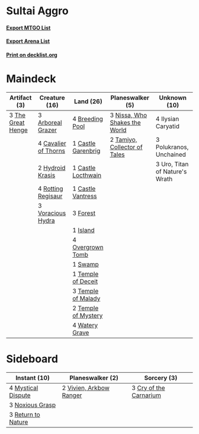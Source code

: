 # Sultai Aggro

#### [Export MTGO List](../collection/Sultai%20Aggro/Sultai%20Aggro.txt)
#### [Export Arena List](../collection/Sultai%20Aggro/Sultai%20Aggro_arena.txt)
#### [Print on decklist.org](http://decklist.org/?deckmain=3%09Arboreal%20Grazer%0A4%09Breeding%20Pool%0A1%09Castle%20Garenbrig%0A1%09Castle%20Locthwain%0A1%09Castle%20Vantress%0A4%09Cavalier%20of%20Thorns%0A3%09Forest%0A2%09Hydroid%20Krasis%0A4%09Ilysian%20Caryatid%0A1%09Island%0A3%09Nissa,%20Who%20Shakes%20the%20World%0A4%09Overgrown%20Tomb%0A3%09Polukranos,%20Unchained%0A4%09Rotting%20Regisaur%0A1%09Swamp%0A2%09Tamiyo,%20Collector%20of%20Tales%0A1%09Temple%20of%20Deceit%0A3%09Temple%20of%20Malady%0A2%09Temple%20of%20Mystery%0A3%09The%20Great%20Henge%0A3%09Uro,%20Titan%20of%20Nature's%20Wrath%0A3%09Voracious%20Hydra%0A4%09Watery%20Grave&deckside=3%09Cry%20of%20the%20Carnarium%0A4%09Mystical%20Dispute%0A3%09Noxious%20Grasp%0A3%09Return%20to%20Nature%0A2%09Vivien,%20Arkbow%20Ranger)
# Maindeck

|                                        Artifact (3)                                        |                                         Creature (16)                                         |                                          Land (26)                                           |                                            Planeswalker (5)                                            |         Unknown (10)         |
|--------------------------------------------------------------------------------------------|-----------------------------------------------------------------------------------------------|----------------------------------------------------------------------------------------------|--------------------------------------------------------------------------------------------------------|------------------------------|
|3 [The Great Henge](http://gatherer.wizards.com/Pages/Card/Details.aspx?multiverseid=473123)|3 [Arboreal Grazer](http://gatherer.wizards.com/Pages/Card/Details.aspx?multiverseid=461076)   |4 [Breeding Pool](http://gatherer.wizards.com/Pages/Card/Details.aspx?multiverseid=97088)     |3 [Nissa, Who Shakes the World](http://gatherer.wizards.com/Pages/Card/Details.aspx?multiverseid=461096)|4 Ilysian Caryatid            |
|                                                                                            |4 [Cavalier of Thorns](http://gatherer.wizards.com/Pages/Card/Details.aspx?multiverseid=466921)|1 [Castle Garenbrig](http://gatherer.wizards.com/Pages/Card/Details.aspx?multiverseid=473202) |2 [Tamiyo, Collector of Tales](http://gatherer.wizards.com/Pages/Card/Details.aspx?multiverseid=461147) |3 Polukranos, Unchained       |
|                                                                                            |2 [Hydroid Krasis](http://gatherer.wizards.com/Pages/Card/Details.aspx?multiverseid=457327)    |1 [Castle Locthwain](http://gatherer.wizards.com/Pages/Card/Details.aspx?multiverseid=473203) |                                                                                                        |3 Uro, Titan of Nature's Wrath|
|                                                                                            |4 [Rotting Regisaur](http://gatherer.wizards.com/Pages/Card/Details.aspx?multiverseid=466865)  |1 [Castle Vantress](http://gatherer.wizards.com/Pages/Card/Details.aspx?multiverseid=473204)  |                                                                                                        |                              |
|                                                                                            |3 [Voracious Hydra](http://gatherer.wizards.com/Pages/Card/Details.aspx?multiverseid=466954)   |3 [Forest](http://gatherer.wizards.com/Pages/Card/Details.aspx?multiverseid=439860)           |                                                                                                        |                              |
|                                                                                            |                                                                                               |1 [Island](http://gatherer.wizards.com/Pages/Card/Details.aspx?multiverseid=439857)           |                                                                                                        |                              |
|                                                                                            |                                                                                               |4 [Overgrown Tomb](http://gatherer.wizards.com/Pages/Card/Details.aspx?multiverseid=405103)   |                                                                                                        |                              |
|                                                                                            |                                                                                               |1 [Swamp](http://gatherer.wizards.com/Pages/Card/Details.aspx?multiverseid=439858)            |                                                                                                        |                              |
|                                                                                            |                                                                                               |1 [Temple of Deceit](http://gatherer.wizards.com/Pages/Card/Details.aspx?multiverseid=373734) |                                                                                                        |                              |
|                                                                                            |                                                                                               |3 [Temple of Malady](http://gatherer.wizards.com/Pages/Card/Details.aspx?multiverseid=380515) |                                                                                                        |                              |
|                                                                                            |                                                                                               |2 [Temple of Mystery](http://gatherer.wizards.com/Pages/Card/Details.aspx?multiverseid=373571)|                                                                                                        |                              |
|                                                                                            |                                                                                               |4 [Watery Grave](http://gatherer.wizards.com/Pages/Card/Details.aspx?multiverseid=405114)     |                                                                                                        |                              |


# Sideboard

|                                        Instant (10)                                         |                                         Planeswalker (2)                                         |                                           Sorcery (3)                                           |
|---------------------------------------------------------------------------------------------|--------------------------------------------------------------------------------------------------|-------------------------------------------------------------------------------------------------|
|4 [Mystical Dispute](http://gatherer.wizards.com/Pages/Card/Details.aspx?multiverseid=473020)|2 [Vivien, Arkbow Ranger](http://gatherer.wizards.com/Pages/Card/Details.aspx?multiverseid=466953)|3 [Cry of the Carnarium](http://gatherer.wizards.com/Pages/Card/Details.aspx?multiverseid=457214)|
|3 [Noxious Grasp](http://gatherer.wizards.com/Pages/Card/Details.aspx?multiverseid=466864)   |                                                                                                  |                                                                                                 |
|3 [Return to Nature](http://gatherer.wizards.com/Pages/Card/Details.aspx?multiverseid=461102)|                                                                                                  |                                                                                                 |

